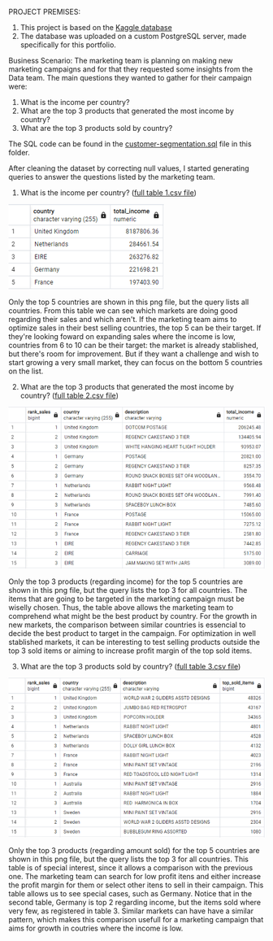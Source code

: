PROJECT PREMISES:
1. This project is based on the [Kaggle database](https://www.kaggle.com/datasets/carrie1/ecommerce-data/data)
2. The database was uploaded on a custom PostgreSQL server, made specifically for this portfolio.

Business Scenario:
The marketing team is planning on making new marketing campaigns and for that they requested some insights from the Data team.
The main questions they wanted to gather for their campaign were:
1. What is the income per country?
2. What are the top 3 products that generated the most income by country?
3. What are the top 3 products sold by country? 

The SQL code can be found in the [customer-segmentation.sql](https://github.com/enzoant/Data-Analysis-Portfolio/blob/Data-Analysis/SQL/Customer%20Segmentation/customer-segmentation.sql) file in this folder.

After cleaning the dataset by correcting null values, I started generating queries to answer the questions listed by the marketing team.

1. What is the income per country? ([full table 1.csv file](https://github.com/enzoant/Data-Analysis-Portfolio/blob/Data-Analysis/SQL/Customer%20Segmentation/images%20and%20.csv%20files/customer%20segmentation%20table%201.csv)) 

![Here's the generated table from the query](https://github.com/enzoant/Data-Analysis-Portfolio/blob/Data-Analysis/SQL/Customer%20Segmentation/images%20and%20.csv%20files/customer%20segmentation%20table%201%20(top%205).png?raw=true)

  Only the top 5 countries are shown in this png file, but the query lists all countries. From this table we can see which markets are doing good regarding their sales and which aren't. If the marketing team aims to optimize sales in their best selling countries, the top 5 can be their target. If they're looking foward on expanding sales where the income is low, countries from 6 to 10 can be their target: the market is already stablished, but there's room for improvement. But if they want a challenge and wish to start growing a very small market, they can focus on the bottom 5 countries on the list.

2. What are the top 3 products that generated the most income by country? ([full table 2.csv file](https://github.com/enzoant/Data-Analysis-Portfolio/blob/Data-Analysis/SQL/Customer%20Segmentation/images%20and%20.csv%20files/customer%20segmentation%20table%202.csv))

![Here's the generated table from the query](https://github.com/enzoant/Data-Analysis-Portfolio/blob/Data-Analysis/SQL/Customer%20Segmentation/images%20and%20.csv%20files/customer%20segmentation%20table%202%20(top%205).png)

  Only the top 3 products (regarding income) for the top 5 countries are shown in this png file, but the query lists the top 3 for all countries. The items that are going to be targeted in the marketing campaign must be wiselly chosen. Thus, the table above allows the marketing team to comprehend what might be the best product by country. For the growth in new markets, the comparison between similar countries is essencial to decide the best product to target in the campaign. For optimization in well stablished markets, it can be interesting to test selling products outside the top 3 sold items or aiming to increase profit margin of the top sold items.

3. What are the top 3 products sold by country? ([full table 3.csv file](https://github.com/enzoant/Data-Analysis-Portfolio/blob/Data-Analysis/SQL/Customer%20Segmentation/images%20and%20.csv%20files/customer%20segmentation%20table%203.csv))

![Here's the generated table from the query](https://github.com/enzoant/Data-Analysis-Portfolio/blob/Data-Analysis/SQL/Customer%20Segmentation/images%20and%20.csv%20files/customer%20segmentation%20table%203%20(top%205).png)

  Only the top 3 products (regarding amount sold) for the top 5 countries are shown in this png file, but the query lists the top 3 for all countries. This table is of special interest, since it allows a comparison with the previous one. The marketing team can search for low profit itens and either increase the profit margin for them or select other itens to sell in their campaign. This table allows us to see special cases, such as Germany. Notice that in the second table, Germany is top 2 regarding income, but the items sold where very few, as registered in table 3. Similar markets can have have a similar pattern, which makes this comparison usefull for a marketing campaign that aims for growth in coutries where the income is low.

